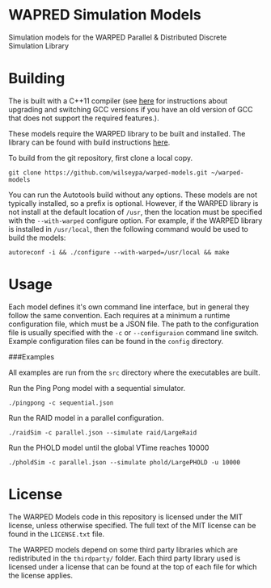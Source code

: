 # WAPRED Simulation Models
Simulation models for the WARPED Parallel & Distributed Discrete Simulation Library

# Building

The is built with a C++11 compiler (see [here](http://lektiondestages.blogspot.de/2013/05/installing-and-switching-gccg-versions.html) for instructions about upgrading and switching GCC versions if you have an old version of GCC that does not support the required features.).  

These models require the WARPED library to be built and installed. The library can be found with build instructions [here](https://github.com/wilseypa/pdes). 

To build from the git repository, first clone a local copy.

	git clone https://github.com/wilseypa/warped-models.git ~/warped-models

You can run the Autotools build without any options. These models are not typically installed, so a prefix is optional. However, if the WARPED library is not install at the default location of `/usr`, then the location must be specified with the `--with-warped` configure option. For example, if the WARPED library is installed in `/usr/local`, then the following command would be used to build the models:

	autoreconf -i && ./configure --with-warped=/usr/local && make

# Usage

Each model defines it's own command line interface, but in general they follow the same convention. Each requires at a minimum a runtime configuration file, which must be a JSON file. The path to the configuration file is usually specified with the `-c` or `--configuraion` command line switch. Example configuration files can be found in the `config` directory. 

###Examples

All examples are run from the `src` directory where the executables are built.

Run the Ping Pong model with a sequential simulator.

    ./pingpong -c sequential.json 

Run the RAID model in a parallel configuration. 

    ./raidSim -c parallel.json --simulate raid/LargeRaid

Run the PHOLD model until the global VTime reaches 10000

    ./pholdSim -c parallel.json --simulate phold/LargePHOLD -u 10000

# License
The WARPED Models code in this repository is licensed under the MIT license, unless otherwise specified. The full text of the MIT license can be found in the `LICENSE.txt` file. 

The WARPED models depend on some third party libraries which are redistributed in the `thirdparty/` folder. Each third party library used is licensed under a license that can be found at the top of each file for which the license applies.